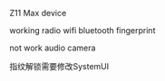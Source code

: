 Z11 Max device 

working
radio wifi bluetooth fingerprint 

not work 
audio camera

指纹解锁需要修改SystemUI
